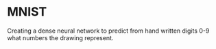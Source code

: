 # MNIST
Creating a dense neural network to predict from hand written digits 0-9 what numbers the drawing represent.
